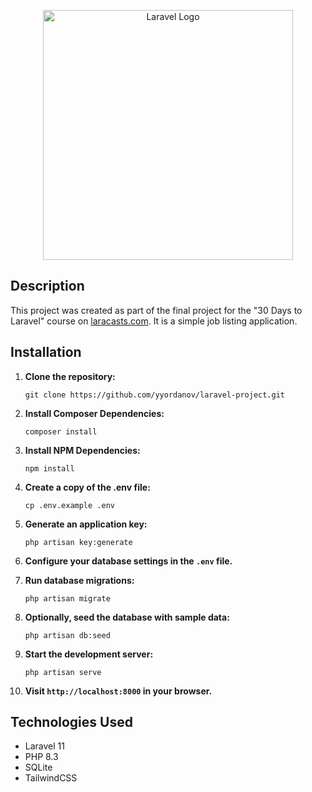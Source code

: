 <p align="center"><a href="https://laravel.com" target="_blank"><img src="https://raw.githubusercontent.com/laravel/art/master/logo-lockup/5%20SVG/2%20CMYK/1%20Full%20Color/laravel-logolockup-cmyk-red.svg" width="400" alt="Laravel Logo"></a></p>

## Description

This project was created as part of the final project for the "30 Days to Laravel" course on [laracasts.com](https://laracasts.com). It is a simple job listing application.

## Installation

1. **Clone the repository:**
   ```
   git clone https://github.com/yyordanov/laravel-project.git
   ```

2. **Install Composer Dependencies:**
   ```
   composer install
   ```

3. **Install NPM Dependencies:**
   ```
   npm install
   ```

4. **Create a copy of the .env file:**
   ```
   cp .env.example .env
   ```

5. **Generate an application key:**
   ```
   php artisan key:generate
   ```

6. **Configure your database settings in the `.env` file.**

7. **Run database migrations:**
   ```
   php artisan migrate
   ```

8. **Optionally, seed the database with sample data:**
   ```
   php artisan db:seed
   ```

9. **Start the development server:**
   ```
   php artisan serve
   ```

10. **Visit `http://localhost:8000` in your browser.**

## Technologies Used

- Laravel 11
- PHP 8.3
- SQLite
- TailwindCSS

